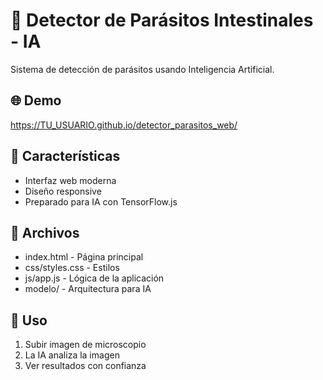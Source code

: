# 🏥 Detector de Parásitos Intestinales - IA

Sistema de detección de parásitos usando Inteligencia Artificial.

## 🌐 Demo
https://TU_USUARIO.github.io/detector_parasitos_web/

## 🚀 Características
- Interfaz web moderna
- Diseño responsive
- Preparado para IA con TensorFlow.js

## 📁 Archivos
- index.html - Página principal
- css/styles.css - Estilos
- js/app.js - Lógica de la aplicación
- modelo/ - Arquitectura para IA

## 🎯 Uso
1. Subir imagen de microscopio
2. La IA analiza la imagen
3. Ver resultados con confianza
